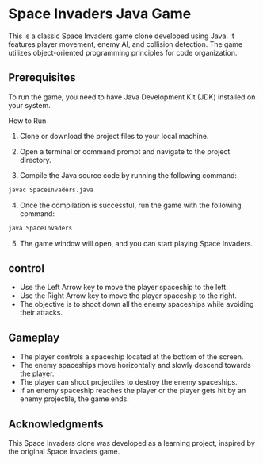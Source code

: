 
# Space Invaders Java Game

This is a classic Space Invaders game clone developed using Java. It features player movement, enemy AI, and collision detection. The game utilizes object-oriented programming principles for code organization.

## Prerequisites
To run the game, you need to have Java Development Kit (JDK) installed on your system.

How to Run
1. Clone or download the project files to your local machine.

2. Open a terminal or command prompt and navigate to the project directory.







3. Compile the Java source code by running the following command:

```bash
javac SpaceInvaders.java

```

4. Once the compilation is successful, run the game with the following command:


```bash
java SpaceInvaders

```
5. The game window will open, and you can start playing Space Invaders.



## control

- Use the Left Arrow key to move the player spaceship to the left.
- Use the Right Arrow key to move the player spaceship to the right.
- The objective is to shoot down all the enemy spaceships while avoiding their attacks.

## Gameplay
- The player controls a spaceship located at the bottom of the screen.
- The enemy spaceships move horizontally and slowly descend towards the player.
- The player can shoot projectiles to destroy the enemy spaceships.
- If an enemy spaceship reaches the player or the player gets hit by an enemy projectile, the game ends.


## Acknowledgments
This Space Invaders clone was developed as a learning project, inspired by the original Space Invaders game.
